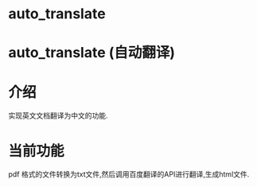 # auto_translate
# auto_translate (自动翻译)

# 介绍
实现英文文档翻译为中文的功能.
# 当前功能
pdf 格式的文件转换为txt文件,然后调用百度翻译的API进行翻译,生成html文件.


